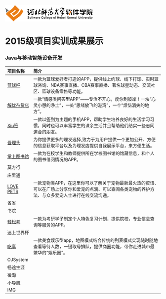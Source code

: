 <img src="./image/logo.png"/>

# 2015级项目实训成果展示 

### Java与移动智能设备开发
|项目名称|简介 |
|:---|:---|
|[篮球吧](./project/Java与移动智能设备开发/篮球吧)|一款为篮球爱好者打造的APP，提供线上约球、线下打球、实时篮球咨询、NBA赛事直播、CBA赛事直播、著名球星动态、交流社区、篮球设备零售等功能。|
|[解忧杂货店](./project/Java与移动智能设备开发/解忧杂货店)|一款“情感类问答型APP”——专治不开心，度你到彼岸！一块“心灵小憩的净土”，一处“思绪放飞的港湾”，一个“烦恼消失的地方”。|
|[Xiu签](./project/Java与移动智能设备开发/Xiu签)|一款以签到为主题的手机APP，帮助学生培养良好的生活学习习惯，同时也可以丰富学生的课余生活并且帮助他们结实一些志同道合的朋友。|
|[吾理头](./project/Java与移动智能设备开发/吾理头)|为你提供更多的理发选择,致力于为用户提供一个更加公开、方便的信息获取平台以及为理发店提供自我展示平台，来方便生活。|
|[掌上图书馆](./project/Java与移动智能设备开发/掌上图书馆)|一款为在校学生和教师提供所在学校图书馆的馆藏信息，和个人的图书借阅情况的APP。|
|莫方行||
|庄里通||
|[LOVE PETS](./project/Java与移动智能设备开发/LOVEPETS)|一款宠物类APP，在这里你可以了解关于宠物最新最火热的资讯、可以在广场上分享你和爱宠的点滴、可以查阅各类宠物的养护方法、与众多爱宠人士进行在线交流沟通。|	
|省省||
|书院||
|[轻松考](./project/Java与移动智能设备开发/轻松考)|一款为考研学子制定个人特色复习计划，提供院校，专业信息查询等服务的APP。|
|迷上世界杯||
|[吃享](./project/Java与移动智能设备开发/吃享)|一款美食娱乐型app，地图模式结合传统的列表模式实现随时随地查看等待人数，一键取号排队，提供商圈功能，带你走进城市最繁华的“娱乐圈”。|
|OJSystem||
|畅途生涯||
|微淘||
|小导航||
|IMG||


